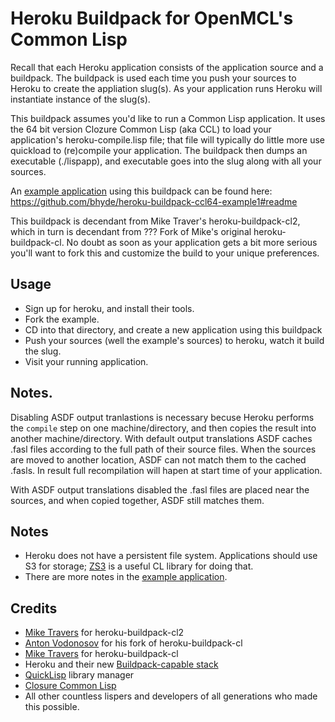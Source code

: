 Heroku Buildpack for OpenMCL's Common Lisp
==========================================

Recall that each Heroku application consists of the application
source and a buildpack.  The buildpack is used each time you
push your sources to Heroku to create the appliation slug(s).
As your application runs Heroku will instantiate instance of 
the slug(s).

This buildpack assumes you'd like to run a Common Lisp application.
It uses the 64 bit version Clozure Common Lisp (aka CCL) to load
your application's heroku-compile.lisp file; that file will
typically do little more use quickload to (re)compile your
application.  The buildpack then dumps an executable (./lispapp),
and executable goes into the slug along with all your sources.

An [example application](https://github.com/bhyde/heroku-buildpack-ccl64-example1#readme)
using this buildpack can be found here: https://github.com/bhyde/heroku-buildpack-ccl64-example1#readme


This buildpack is decendant from Mike Traver's heroku-buildpack-cl2,
which in turn is decendant from ??? Fork of Mike's original
heroku-buildpack-cl.  No doubt as soon as your application gets
a bit more serious you'll want to fork this and customize the build
to your unique preferences.

## Usage

* Sign up for heroku, and install their tools.
* Fork the example.
* CD into that directory, and create a new application using this buildpack
* Push your sources (well the example's sources) to heroku, watch it build the slug.
* Visit your running application.

## Notes.

Disabling ASDF output tranlastions is necessary becuse Heroku performs
the `compile` step on one machine/directory, and then copies the
result into another machine/directory.  With default output
translations ASDF caches .fasl files according to the full path of
their source files. When the sources are moved to another location,
ASDF can not match them to the cached .fasls. In result full
recompilation will hapen at start time of your application.

With ASDF output translations disabled the .fasl files are placed near
the sources, and when copied together, ASDF still matches them.


## Notes
* Heroku does not have a persistent file system. Applications should use S3 for storage; [ZS3](http://www.xach.com/lisp/zs3) is a useful CL library for doing that.
* There are more notes in the [example application](https://github.com/bhyde/heroku-buildpack-ccl64-example1#readme).

## Credits
* [Mike Travers](hyperphor.com) for heroku-buildpack-cl2
* [Anton Vodonosov](https://github.com/avodonosov) for his fork of heroku-buildpack-cl
* [Mike Travers](hyperphor.com) for heroku-buildpack-cl
* Heroku and their new [Buildpack-capable stack](http://devcenter.heroku.com/articles/buildpacks)
* [QuickLisp](http://www.quicklisp.org/) library manager 
* [Closure Common Lisp](http://ccl.clozure.com//)
* All other countless lispers and developers of all generations who made this possible.



